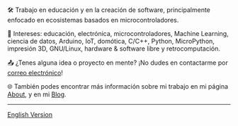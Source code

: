 🛠️ Trabajo en educación y en la creación de software, principalmente enfocado en ecosistemas basados en microcontroladores.

👀 Intereses: educación, electrónica, microcontroladores, Machine Learning, ciencia de datos, Arduino, IoT, domótica, C/C++, Python, MicroPython, impresión 3D, GNU/Linux, hardware & software libre y retrocomputación.

📤 ¿Tenes alguna idea o proyecto en mente? ¡No dudes en contactarme por [correo electrónico](mailto:lmtreser@gmail.com)!

🌐 También podes encontrar más información sobre mi trabajo en mi página [About](https://lmtreser.github.io/), y en mi [Blog](https://www.automatismos-mdq.com.ar).

---
[English Version](https://github.com/lmtreser/lmtreser/blob/main/README_EN.md)
